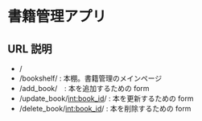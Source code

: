 # 書籍管理アプリ

## URL 説明

- /
- /bookshelf/ : 本棚。書籍管理のメインページ
- /add_book/　: 本を追加するための form
- /update_book/<int:book_id>/ : 本を更新するための form
- /delete_book/<int:book_id>/ : 本を削除するための form
